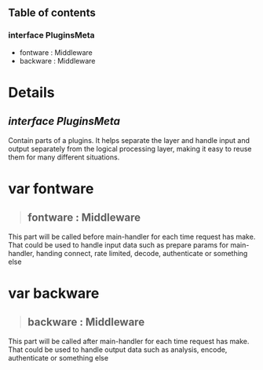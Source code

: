 ## **Table of contents**

### interface **PluginsMeta**

- fontware : Middleware
- backware : Middleware

# **Details**

## *interface **PluginsMeta***

Contain parts of a plugins. It helps separate the layer and handle input and output separately from the logical processing layer, making it easy to reuse them for many different situations.

# var fontware

> ## **fontware** : Middleware
This part will be called before main-handler for each time request has make. That could be used to handle input data such as prepare params for main-handler, handing connect, rate limited, decode, authenticate or something else

# var backware

> ## **backware** : Middleware
This part will be called after main-handler for each time request has make. That could be used to handle output data such as analysis, encode, authenticate or something else

